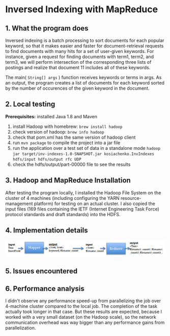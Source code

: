 # Inversed Indexing with MapReduce

## 1. What the program does

Inversed indexing is a batch processing to sort documents for each popular keyword, so that it makes easier and faster for document-retrieval requests to find documents with
many hits for a set of user-given keywords. For instance, given a request for finding documents with term1,
term2, and term3, we will perform intersection of the corresponding three lists of postings and realize that
document 11 includes all of these keywords.

The main( `String[] args` ) function receives keywords or terms in args. As an output, the program creates a list of
documents for each keyword sorted by the number of occurences of the given keyword in the document.

## 2. Local testing

**Prerequisites:** installed Java 1.8 and Maven

1. install Hadoop with homebrew: `brew install hadoop`
2. check version of hadoop: `brew info hadoop`
3. check that pom.xml has the same version of hadoop client
4. run `mvn package` to compile the project into a jar file
5. run the application over a test set of data in a standalone mode `hadoop jar target/inv-indexes-1.0-SNAPSHOT.jar kosiachenko.InvIndexes hdfs/input hdfs/output rfc UDP`
6. check the hdfs/output/part-00000 file to see the results

## 3. Hadoop and MapReduce Installation

After testing the program locally, I installed the Hadoop File System on the cluster of 4 machines (including configuring the YARN resource-management platform) for testing on an actual cluster.
I also copied the input files (169 files containing the IETF (Internet Engineering Task Force) protocol standards and draft standards) into the HDFS.

## 4. Implementation details
<img src="https://github.com/kosiachenko/InvertedIndexer_MapReduce/blob/master/images/program_flow.png" alt="Program flow"> 

## 5. Issues encountered


## 6. Performance analysis

I didn't observe any performance speed-up from parallelizing the job over 4-machine cluster compared to the local job. The completion of the task actually took longer in that case.
But these results are expected, because I worked with a very small dataset (on the Hadoop scale), so the network
communication overhead was way bigger than any performance gains from parallelization.
